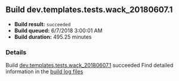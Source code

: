 ## Build dev.templates.tests.wack_20180607.1
- **Build result:** `succeeded`
- **Build queued:** 6/7/2018 3:00:01 AM
- **Build duration:** 495.25 minutes
### Details
Build [dev.templates.tests.wack_20180607.1](https://winappstudio.visualstudio.com/web/build.aspx?pcguid=a4ef43be-68ce-4195-a619-079b4d9834c2&builduri=vstfs%3a%2f%2f%2fBuild%2fBuild%2f25823) succeeded
Find detailed information in the [build log files](https://uwpctdiags.blob.core.windows.net/buildlogs/dev.templates.tests.wack_20180607.1_logs.zip)
